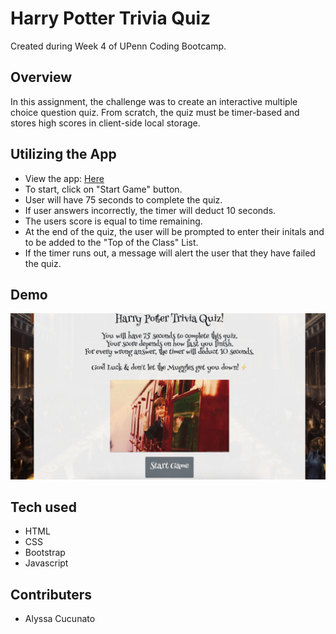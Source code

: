 
# Harry Potter Trivia Quiz
Created during Week 4 of UPenn Coding Bootcamp.

## Overview
In this assignment, the challenge was to create an interactive multiple choice question quiz. From scratch, the quiz must be timer-based and stores high scores in client-side local storage. 

## Utilizing the App
- View the app: [Here](https://acucunato.github.io/trivia-quiz/ "Here")
- To start, click on "Start Game" button.
- User will have 75 seconds to complete the quiz.
- If user answers incorrectly, the timer will deduct 10 seconds.
- The users score is equal to time remaining.
- At the end of the quiz, the user will be prompted to enter their initals and to be added to the "Top of the Class" List.
- If the timer runs out, a message will alert the user that they have failed the quiz.

## Demo
![Harry Potter Triva Game Image](assets/images/hp-game.png "Trivia Game")

## Tech used
- HTML
- CSS
- Bootstrap
- Javascript

## Contributers
- Alyssa Cucunato